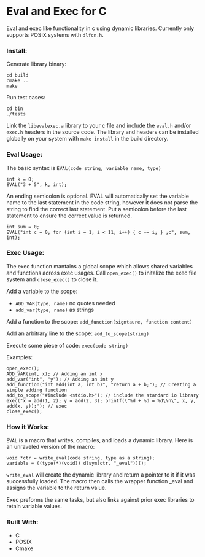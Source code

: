 # Eval and Exec for C
Eval and exec like functionality in c using dynamic libraries. Currently only supports POSIX systems with `dlfcn.h`.

### Install:

Generate library binary:

```
cd build
cmake ..
make
```

Run test cases:

```
cd bin
./tests
```

Link the `libevalexec.a` library to your c file and include the `eval.h` and/or `exec.h` headers in the source code. The library and headers can be installed globally on your system with `make install` in the build directory.

### Eval Usage:
The basic syntax is `EVAL(code string, variable name, type)`


```
int k = 0;
EVAL("3 + 5", k, int);
```
An ending semicolon is optional. EVAL will automatically set the variable name to the last statement in the code string, however it does not parse the string to find the correct last statement. Put a semicolon before the last statement to ensure the correct value is returned.

```
int sum = 0;
EVAL("int c = 0; for (int i = 1; i < 11; i++) { c += i; } ;c", sum, int);
```

### Exec Usage:
The exec function mantains a global scope which allows shared variables and functions across exec usages. Call `open_exec()` to initalize the exec file system and `close_exec()` to close it.

Add a variable to the scope:

* `ADD_VAR(type, name)` no quotes needed
* `add_var(type, name)` as strings

Add a function to the scope: `add_function(signtaure, function content)`

Add an arbitrary line to the scope: `add_to_scope(string)`

Execute some piece of code: `exec(code string)`

Examples:

```
open_exec();
ADD_VAR(int, x); // Adding an int x
add_var("int", "y"); // Adding an int y
add_function("int add(int a, int b)", "return a + b;"); // Creating a simple adding function
add_to_scope("#include <stdio.h>"); // include the standard io library
exec("x = add(1, 2); y = add(2, 3); printf(\"%d + %d = %d\\n\", x, y, add(x, y));"); // exec
close_exec();
```

### How it Works:
`EVAL` is a macro that writes, compiles, and loads a dynamic library. Here is an unraveled version of the macro:

```
void *ctr = write_eval(code string, type as a string);
variable = ((type(*)(void)) dlsym(ctr, "_eval"))();
```

`write_eval` will create the dynamic library and return a pointer to it if it was successfully loaded. The macro then calls the wrapper function _eval and assigns the variable to the return value.

Exec preforms the same tasks, but also links against prior exec libraries to retain variable values.

### Built With:
* C
* POSIX
* Cmake
